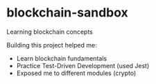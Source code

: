 # blockchain-sandbox

Learning blockchain concepts

Building this project helped me:

- Learn blockchain fundamentals
- Practice Test-Driven Development (used Jest)
- Exposed me to different modules (crypto)
